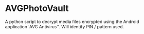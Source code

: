 # AVGPhotoVault
A python script to decrypt media files encrypted using the Android application 'AVG Antivirus''. Will identify PIN / pattern used.

